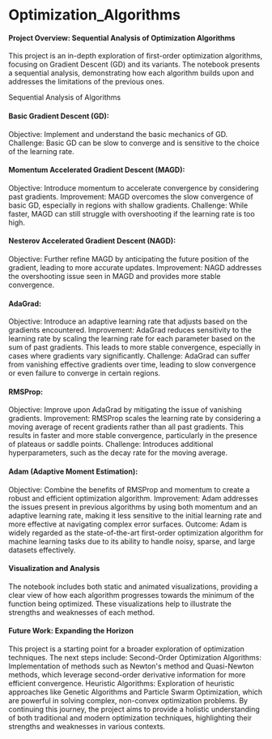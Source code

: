 # Optimization_Algorithms
#### Project Overview: Sequential Analysis of Optimization Algorithms
This project is an in-depth exploration of first-order optimization algorithms, focusing on Gradient Descent (GD) and its variants. The notebook presents a sequential analysis, demonstrating how each algorithm builds upon and addresses the limitations of the previous ones.

Sequential Analysis of Algorithms
#### Basic Gradient Descent (GD):
Objective: Implement and understand the basic mechanics of GD.
Challenge: Basic GD can be slow to converge and is sensitive to the choice of the learning rate.


#### Momentum Accelerated Gradient Descent (MAGD):
Objective: Introduce momentum to accelerate convergence by considering past gradients.
Improvement: MAGD overcomes the slow convergence of basic GD, especially in regions with shallow gradients.
Challenge: While faster, MAGD can still struggle with overshooting if the learning rate is too high.

#### Nesterov Accelerated Gradient Descent (NAGD):
Objective: Further refine MAGD by anticipating the future position of the gradient, leading to more accurate updates.
Improvement: NAGD addresses the overshooting issue seen in MAGD and provides more stable convergence. 

#### AdaGrad:
Objective: Introduce an adaptive learning rate that adjusts based on the gradients encountered.
Improvement: AdaGrad reduces sensitivity to the learning rate by scaling the learning rate for each parameter based on the sum of past gradients. This leads to more stable convergence, especially in cases where gradients vary significantly.
Challenge: AdaGrad can suffer from vanishing effective gradients over time, leading to slow convergence or even failure to converge in certain regions.

#### RMSProp:
Objective: Improve upon AdaGrad by mitigating the issue of vanishing gradients.
Improvement: RMSProp scales the learning rate by considering a moving average of recent gradients rather than all past gradients. This results in faster and more stable convergence, particularly in the presence of plateaus or saddle points.
Challenge: Introduces additional hyperparameters, such as the decay rate for the moving average.

#### Adam (Adaptive Moment Estimation):
Objective: Combine the benefits of RMSProp and momentum to create a robust and efficient optimization algorithm.
Improvement: Adam addresses the issues present in previous algorithms by using both momentum and an adaptive learning rate, making it less sensitive to the initial learning rate and more effective at navigating complex error surfaces.
Outcome: Adam is widely regarded as the state-of-the-art first-order optimization algorithm for machine learning tasks due to its ability to handle noisy, sparse, and large datasets effectively.

#### Visualization and Analysis
The notebook includes both static and animated visualizations, providing a clear view of how each algorithm progresses towards the minimum of the function being optimized. These visualizations help to illustrate the strengths and weaknesses of each method.

#### Future Work: Expanding the Horizon
This project is a starting point for a broader exploration of optimization techniques. The next steps include:
Second-Order Optimization Algorithms: Implementation of methods such as Newton's method and Quasi-Newton methods, which leverage second-order derivative information for more efficient convergence.
Heuristic Algorithms: Exploration of heuristic approaches like Genetic Algorithms and Particle Swarm Optimization, which are powerful in solving complex, non-convex optimization problems.
By continuing this journey, the project aims to provide a holistic understanding of both traditional and modern optimization techniques, highlighting their strengths and weaknesses in various contexts.
